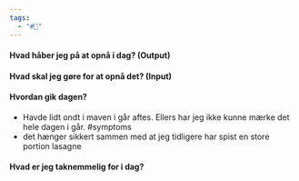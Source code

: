 ```yaml
---
tags:
  - "#📅"
---
```

#### Hvad håber jeg på at opnå i dag? (Output)


#### Hvad skal jeg gøre for at opnå det? (Input)


#### Hvordan gik dagen?

- Havde lidt ondt i maven i går aftes. Ellers har jeg ikke kunne mærke det hele dagen i går. #symptoms 
- det hænger sikkert sammen med at jeg tidligere har spist en store portion lasagne 
#### Hvad er jeg taknemmelig for i dag? 